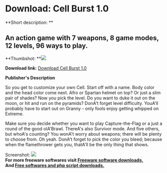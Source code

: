 # Download: Cell Burst 1.0

**Short description: **

## An action game with 7 weapons, 8 game modes, 12 levels, 96 ways to play.

  
**Thumbshot: **![](http://www.freewarefiles.com/screenshot/cellburst_md.jpg)   
  
**Download link:** [Download Cell Burst 1.0](http://freesoftwares.boysofts.com/Cell-Burst_program_39651.html)  
  

**Publisher's Description**  
  

So you get to customize your own Cell. Start off with a name. Body color and
the head color come next. Afro or Spartan helmet on top? Or just a slim pair
of shades? Now you pick the level. Do you want to duke it out on the moon, or
hit and run on the pyramids? DonA't forget level difficulty. YouA'll probably
have to start out on Granny - only fools enjoy getting whipped on Extreme.

Make sure you decide whether you want to play Capture-the-Flag or a just a
round of the good olA'Brawl. ThereA's also Survivor mode. And five others, but
whoA's counting? You wonA't worry about weapons; there will be plenty to
choose from. Oh yeah. DonA't forget to pick the color you bleed; because when
the flamethrower gets you, thatA'll be the only thing that shows.

  
  
Screenshot: ![](http://www.freewarefiles.com/screenshot/cellburst.jpg)  
**For more freeware softwares visit [Freeware software downloads.](http://freesoftwares.boysofts.com/)**   
**And [Free softwares and php script downloads.](http://www.boysofts.com/)**

